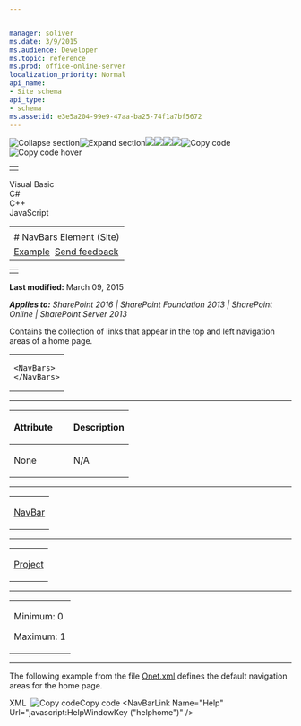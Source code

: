 ```yaml
---


manager: soliver
ms.date: 3/9/2015
ms.audience: Developer
ms.topic: reference
ms.prod: office-online-server
localization_priority: Normal
api_name:
- Site schema
api_type:
- schema
ms.assetid: e3e5a204-99e9-47aa-ba25-74f1a7bf5672
---
```


![Collapse
section](../icons/collapse_all.gif "Collapse section")![Expand
section](../icons/expand_all.gif "Expand section")![](../icons/collapse_all.gif)![](../icons/expand_all.gif)![](../icons/dropdown.gif)![](../icons/dropdownHover.gif)![Copy
code](../icons/copycode.gif "Copy code")![Copy code
hover](../icons/copycodeHighlight.gif "Copy code hover")
<table>
<tbody>
<tr class="odd">
<td align="left"></td>
</tr>
</tbody>
</table>

Visual Basic  
C\#  
C++  
JavaScript  

<table>
<tbody>
<tr class="odd">
<td align="left"><span id="runningHeaderText"></span></td>
</tr>
<tr class="even">
<td align="left"># NavBars Element (Site)</td>
</tr>
<tr class="odd">
<td align="left"><a href="#exampleToggle">Example</a>  <span id="headfeedbackarea" class="feedbackhead"><a href="javascript:SubmitFeedback(&#39;docthis@Microsoft.com&#39;,&#39;&#39;,&#39;&#39;,&#39;&#39;,&#39;1.0.18082.1225&#39;,&#39;%0\dThank%20you%20for%20your%20feedback.%20The%20developer%20writing%20teams%20use%20your%20feedback%20to%20improve%20documentation.%20While%20we%20are%20reviewing%20your%20feedback,%20we%20may%20send%20you%20e-mail%20to%20ask%20for%20clarification%20or%20feedback%20on%20a%20solution.%20We%20do%20not%20use%20your%20e-mail%20address%20for%20any%20other%20purpose%20and%20we%20delete%20it%20after%20we%20finish%20our%20review.%0\AFor%20further%20information%20about%20the%20privacy%20policies%20of%20Microsoft,%20please%20see%20http://privacy.microsoft.com/en-us/default.aspx.%0\A%0\d&#39;,&#39;Customer%20feedback&#39;);">Send feedback</a></span></td>
</tr>
</tbody>
</table>

<table>
<colgroup>
<col width="100%" />
</colgroup>
<tbody>
<tr class="odd">
<td align="left"></td>
</tr>
</tbody>
</table>

**Last modified:** March 09, 2015

***Applies to:** SharePoint 2016 | SharePoint Foundation 2013 |
SharePoint Online | SharePoint Server 2013*

Contains the collection of links that appear in the top and left
navigation areas of a home page.

<span codelanguage="other"></span>
<table>
<colgroup>
<col width="100%" />
</colgroup>
<tbody>
<tr class="odd">
<td align="left"><pre><code>&lt;NavBars&gt;
&lt;/NavBars&gt;</code></pre></td>
</tr>
</tbody>
</table>


-----------------------------------------------------------------------------------------------------------------------------------------------------------------------------------------------

<table>
<colgroup>
<col width="50%" />
<col width="50%" />
</colgroup>
<thead>
<tr class="header">
<th align="left"><p>Attribute</p></th>
<th align="left"><p>Description</p></th>
</tr>
</thead>
<tbody>
<tr class="odd">
<td align="left"><p>None</p></td>
<td align="left"><p>N/A</p></td>
</tr>
</tbody>
</table>


---------------------------------------------------------------------------------------------------------------------------------------------------------------------------------------------------

<table>
<colgroup>
<col width="100%" />
</colgroup>
<tbody>
<tr class="odd">
<td align="left"><p><a href="navbar-element-site.htm">NavBar</a></p></td>
</tr>
</tbody>
</table>


----------------------------------------------------------------------------------------------------------------------------------------------------------------------------------------------------

<table>
<colgroup>
<col width="100%" />
</colgroup>
<tbody>
<tr class="odd">
<td align="left"><p><a href="project-element-site.htm">Project</a></p></td>
</tr>
</tbody>
</table>


------------------------------------------------------------------------------------------------------------------------------------------------------------------------------------------------

<table>
<colgroup>
<col width="100%" />
</colgroup>
<tbody>
<tr class="odd">
<td align="left"><p>Minimum: 0</p>
<p>Maximum: 1</p></td>
</tr>
</tbody>
</table>


------------------------------------------------------------------------------------------------------------------------------------------------------------------------------------------

The following example from the file
[Onet.xml](http://msdn.microsoft.com/library/b99d6657-d9ae-4135-a43c-c58cdfcdc6c1(Office.15).aspx)
defines the default navigation areas for the home page.

<span codelanguage="xmlLang"></span>
XML 
<span class="copyCode" onclick="CopyCode(this)"
onkeypress="CopyCode_CheckKey(this, event)"
onmouseover="ChangeCopyCodeIcon(this)"
onmouseout="ChangeCopyCodeIcon(this)" tabindex="0">![Copy
code](../icons/copycode.gif "Copy code")Copy code</span>
    <NavBars>
       <NavBar Name="SharePoint Top Navbar" Separator="&nbsp;&nbsp;&nbsp;" 
          Body="<a ID='onettopnavbar#LABEL_ID#' href='#URL#' 
             accesskey='J'>#LABEL#</a>" ID="1002">
          <NavBarLink Name="Documents and Lists" 
             Url="_layouts/[%=System.Threading.Thread.CurrentThread.
                CurrentUICulture.LCID%]/viewlsts.aspx" />
          <NavBarLink Name="Create" 
             Url="_layouts/[%=System.Threading.Thread.CurrentThread.
                CurrentUICulture.LCID%]/create.aspx" />
          <NavBarLink Name="Site Settings" 
             Url="_layouts/[%=System.Threading.Thread.CurrentThread.
                CurrentUICulture.LCID%]/settings.aspx" />
          <NavBarLink Name="Help" Url="javascript:HelpWindowKey
             ("helphome")" />
       </NavBar>
       <NavBar Name="Documents" Prefix="<table border=0 cellpadding=4 
             cellspacing=0>" 
          Body="<tr><td><table border=0 cellpadding=0 
             cellspacing=0><tr><td>
          <img src='/_layouts/images/blank.gif' ID='100' alt='Icon' 
             border=0>&nbsp;</td><td valign=top>
          <a ID=onetleftnavbar#LABEL_ID# 
             href='#URL#'>#LABEL#</td></tr></table></td></tr>" 
          Suffix="</table>" ID="1004" />
       <NavBar Name="Pictures" Prefix="<table border=0 cellpadding=4 
             cellspacing=0>" 
          Body="<tr><td><table border=0 cellpadding=0 
             cellspacing=0><tr><td>
          <img src='/_layouts/images/blank.gif' ID='100' alt='Icon' 
             border=0>&nbsp;</td>
          <td valign=top><a ID=onetleftnavbar#LABEL_ID# 
             href='#URL#'>#LABEL#</td></tr></table>
          </td></tr>" Suffix="</table>" ID="1005" />
       <NavBar Name="Lists" Prefix="<table border=0 cellpadding=4 
             cellspacing=0>" 
          Body="<tr><td><table border=0 cellpadding=0 
             cellspacing=0><tr><td>
          <img src='/_layouts/images/blank.gif' ID='100' alt='Icon' 
             border=0>&nbsp;</td>
          <td valign=top><a ID=onetleftnavbar#LABEL_ID# 
             href='#URL#'>#LABEL#</td></tr></table>
          </td></tr>" Suffix="</table>" ID="1003" />
       <NavBar Name="Discussions" Prefix="<table border=0 cellpadding=4 
             cellspacing=0>" 
          Body="<tr><td><table border=0 cellpadding=0 
             cellspacing=0><tr><td>
          <img src='/_layouts/images/blank.gif' ID='100' alt='Icon' 
             border=0>&nbsp;</td>
          <td valign=top><a ID=onetleftnavbar#LABEL_ID# 
             href='#URL#'>#LABEL#</td></tr></table>
          </td></tr>" Suffix="</table>" ID="1006" />
       <NavBar Name="Surveys" Prefix="<table border=0 cellpadding=4 
             cellspacing=0>" 
          Body="<tr><td><table border=0 cellpadding=0 
             cellspacing=0><tr><td>
          <img src='/_layouts/images/blank.gif' ID='100' alt='Icon' 
             border=0>&nbsp;</td>
          <td valign=top><a ID=onetleftnavbar#LABEL_ID# 
             href='#URL#'>#LABEL#</td></tr></table>
          </td></tr>" Suffix="</table>" ID="1007" />
    </NavBars>








